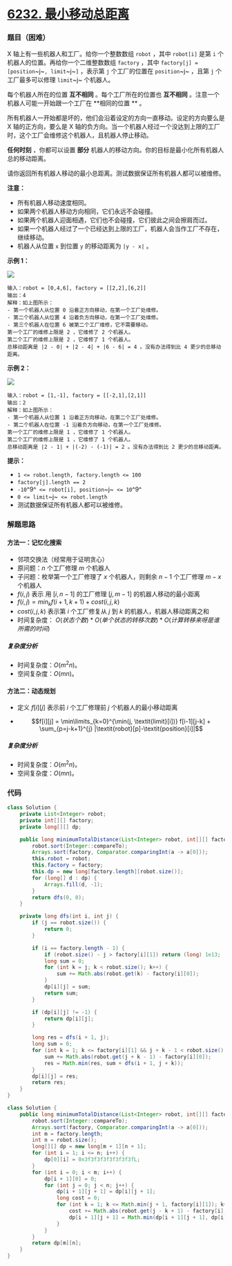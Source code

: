 # [6232. 最小移动总距离](https://leetcode.cn/problems/minimum-total-distance-traveled/)

### 题目（困难）

X 轴上有一些机器人和工厂。给你一个整数数组 `robot` ，其中 `robot[i]` 是第 `i`
个机器人的位置。再给你一个二维整数数组 `factory` ，其中 `factory[j] = [position`~j~`, limit`~j~`]` ，表示第 `j`
个工厂的位置在 `position`~j~ ，且第 `j` 个工厂最多可以修理 `limit`~j~ 个机器人。

每个机器人所在的位置 **互不相同** 。每个工厂所在的位置也 **互不相同** 。注意一个机器人可能一开始跟一个工厂在 **相同的位置
** 。

所有机器人一开始都是坏的，他们会沿着设定的方向一直移动。设定的方向要么是 X 轴的正方向，要么是 X
轴的负方向。当一个机器人经过一个没达到上限的工厂时，这个工厂会维修这个机器人，且机器人停止移动。

**任何时刻** ，你都可以设置 **部分** 机器人的移动方向。你的目标是最小化所有机器人总的移动距离。

请你返回所有机器人移动的最小总距离。测试数据保证所有机器人都可以被维修。

**注意：**

* 所有机器人移动速度相同。
* 如果两个机器人移动方向相同，它们永远不会碰撞。
* 如果两个机器人迎面相遇，它们也不会碰撞，它们彼此之间会擦肩而过。
* 如果一个机器人经过了一个已经达到上限的工厂，机器人会当作工厂不存在，继续移动。
* 机器人从位置 `x` 到位置 `y` 的移动距离为 `|y - x|` 。

**示例 1：**

![](https://pic.leetcode-cn.com/1667542978-utuiPv-image.png)

```
输入：robot = [0,4,6], factory = [[2,2],[6,2]]
输出：4
解释：如上图所示：
- 第一个机器人从位置 0 沿着正方向移动，在第一个工厂处维修。
- 第二个机器人从位置 4 沿着负方向移动，在第一个工厂处维修。
- 第三个机器人在位置 6 被第二个工厂维修，它不需要移动。
第一个工厂的维修上限是 2 ，它维修了 2 个机器人。
第二个工厂的维修上限是 2 ，它维修了 1 个机器人。
总移动距离是 |2 - 0| + |2 - 4| + |6 - 6| = 4 。没有办法得到比 4 更少的总移动距离。
```

**示例 2：**

![](https://pic.leetcode-cn.com/1667542984-OAIRFN-image.png)

```
输入：robot = [1,-1], factory = [[-2,1],[2,1]]
输出：2
解释：如上图所示：
- 第一个机器人从位置 1 沿着正方向移动，在第二个工厂处维修。
- 第二个机器人在位置 -1 沿着负方向移动，在第一个工厂处维修。
第一个工厂的维修上限是 1 ，它维修了 1 个机器人。
第二个工厂的维修上限是 1 ，它维修了 1 个机器人。
总移动距离是 |2 - 1| + |(-2) - (-1)| = 2 。没有办法得到比 2 更少的总移动距离。
```

**提示：**

* `1 <= robot.length, factory.length <= 100`
* `factory[j].length == 2`
* `-10`^9^` <= robot[i], position`~j~` <= 10`^9^
* `0 <= limit`~j~` <= robot.length`
* 测试数据保证所有机器人都可以被维修。

### 解题思路

#### 方法一：记忆化搜索

- 邻项交换法（经常用于证明贪心）
- 原问题：$n$ 个工厂修理 $m$ 个机器人
- 子问题：枚举第一个工厂修理了 $x$ 个机器人，则剩余 $n-1$ 个工厂修理 $m - x$ 个机器人
- $f(i, j)$ 表示 用 $[i, n - 1]$ 的工厂修理 $[j, m - 1]$ 的机器人移动的最小距离
- $f(i, j) = min_{k}{f(i + 1, k + 1) + cost(i,j,k)}$
- $cost(i,j,k)$ 表示第 $i$ 个工厂修复从 $j$ 到 $k$ 的机器人，机器人移动距离之和
- 时间复杂度： $O(状态个数) * O(单个状态的转移次数) * O(计算转移来呀是谁所需的时间)$

##### 复杂度分析

- 时间复杂度：$O(m^2n)$。
- 空间复杂度：$O(mn)$。

#### 方法二：动态规划

- 定义 $f[i][j]$ 表示前 $i$ 个工厂修理前 $j$ 个机器人的最小移动距离

- $$f[i][j] = \min\limits_{k=0}^{\min(j, \textit{limit}[i])} f[i-1][j-k] + \sum_{p=j-k+1}^{j} |\textit{robot}[p]-\textit{position}[i]|$$

##### 复杂度分析

- 时间复杂度：$O(m^2n)$。
- 空间复杂度：$O(mn)$。

### 代码

```java
class Solution {
    private List<Integer> robot;
    private int[][] factory;
    private long[][] dp;

    public long minimumTotalDistance(List<Integer> robot, int[][] factory) {
        robot.sort(Integer::compareTo);
        Arrays.sort(factory, Comparator.comparingInt(a -> a[0]));
        this.robot = robot;
        this.factory = factory;
        this.dp = new long[factory.length][robot.size()];
        for (long[] d : dp) {
            Arrays.fill(d, -1);
        }
        return dfs(0, 0);
    }

    private long dfs(int i, int j) {
        if (j == robot.size()) {
            return 0;
        }

        if (i == factory.length - 1) {
            if (robot.size() - j > factory[i][1]) return (long) 1e13;
            long sum = 0;
            for (int k = j; k < robot.size(); k++) {
                sum += Math.abs(robot.get(k) - factory[i][0]);
            }
            dp[i][j] = sum;
            return sum;
        }

        if (dp[i][j] != -1) {
            return dp[i][j];
        }

        long res = dfs(i + 1, j);
        long sum = 0;
        for (int k = 1; k <= factory[i][1] && j + k - 1 < robot.size(); k++) {
            sum += Math.abs(robot.get(j + k - 1) - factory[i][0]);
            res = Math.min(res, sum + dfs(i + 1, j + k));
        }
        dp[i][j] = res;
        return res;
    }
}
```

```java
class Solution {
    public long minimumTotalDistance(List<Integer> robot, int[][] factory) {
        robot.sort(Integer::compareTo);
        Arrays.sort(factory, Comparator.comparingInt(a -> a[0]));
        int m = factory.length;
        int n = robot.size();
        long[][] dp = new long[m + 1][n + 1];
        for (int i = 1; i <= n; i++) {
            dp[0][i] = 0x3f3f3f3f3f3f3f3fL;
        }
        for (int i = 0; i < m; i++) {
            dp[i + 1][0] = 0;
            for (int j = 0; j < n; j++) {
                dp[i + 1][j + 1] = dp[i][j + 1];
                long cost = 0;
                for (int k = 1; k <= Math.min(j + 1, factory[i][1]); k++) {
                    cost += Math.abs(robot.get(j - k + 1) - factory[i][0]);
                    dp[i + 1][j + 1] = Math.min(dp[i + 1][j + 1], dp[i][j - k + 1] + cost);
                }
            }
        }
        return dp[m][n];
    }
}
```
